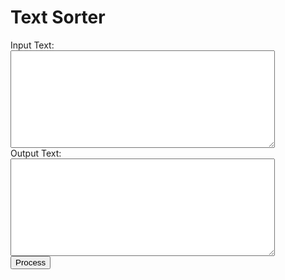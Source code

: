 <!DOCTYPE html>
<html>
<head>
	<title>Text Sorter</title>
	<script src="https://ajax.googleapis.com/ajax/libs/jquery/3.5.1/jquery.min.js"></script>
	<script>
		$(document).ready(function(){
			$("#processBtn").click(function(){
				var inputText = $("#inputTextArea").val();
				var lines = inputText.split("\n");
				lines.sort();
				var uniqueLines = [...new Set(lines)];
				var outputText = uniqueLines.join("\n");
				$("#outputTextArea").val(outputText);
			});
		});
	</script>
</head>
<body>
	<h1>Text Sorter</h1>
	<div>
		<label for="inputTextArea">Input Text:</label><br>
		<textarea id="inputTextArea" rows="10" cols="50"></textarea>
	</div>
	<div>
		<label for="outputTextArea">Output Text:</label><br>
		<textarea id="outputTextArea" rows="10" cols="50" readonly></textarea>
	</div>
	<button id="processBtn">Process</button>
</body>
</html>